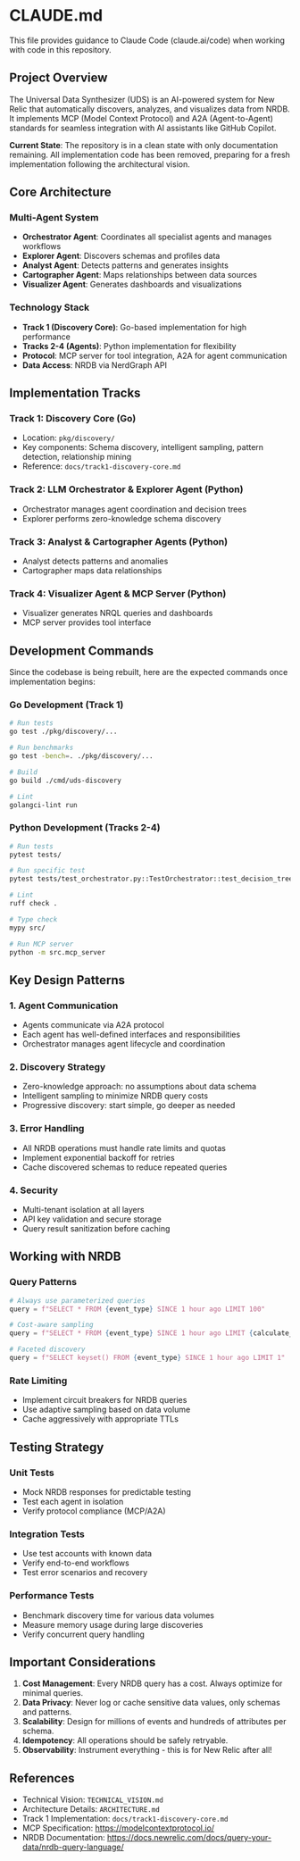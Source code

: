 # CLAUDE.md

This file provides guidance to Claude Code (claude.ai/code) when working with code in this repository.

## Project Overview

The Universal Data Synthesizer (UDS) is an AI-powered system for New Relic that automatically discovers, analyzes, and visualizes data from NRDB. It implements MCP (Model Context Protocol) and A2A (Agent-to-Agent) standards for seamless integration with AI assistants like GitHub Copilot.

**Current State**: The repository is in a clean state with only documentation remaining. All implementation code has been removed, preparing for a fresh implementation following the architectural vision.

## Core Architecture

### Multi-Agent System
- **Orchestrator Agent**: Coordinates all specialist agents and manages workflows
- **Explorer Agent**: Discovers schemas and profiles data
- **Analyst Agent**: Detects patterns and generates insights
- **Cartographer Agent**: Maps relationships between data sources
- **Visualizer Agent**: Generates dashboards and visualizations

### Technology Stack
- **Track 1 (Discovery Core)**: Go-based implementation for high performance
- **Tracks 2-4 (Agents)**: Python implementation for flexibility
- **Protocol**: MCP server for tool integration, A2A for agent communication
- **Data Access**: NRDB via NerdGraph API

## Implementation Tracks

### Track 1: Discovery Core (Go)
- Location: `pkg/discovery/`
- Key components: Schema discovery, intelligent sampling, pattern detection, relationship mining
- Reference: `docs/track1-discovery-core.md`

### Track 2: LLM Orchestrator & Explorer Agent (Python)
- Orchestrator manages agent coordination and decision trees
- Explorer performs zero-knowledge schema discovery

### Track 3: Analyst & Cartographer Agents (Python)
- Analyst detects patterns and anomalies
- Cartographer maps data relationships

### Track 4: Visualizer Agent & MCP Server (Python)
- Visualizer generates NRQL queries and dashboards
- MCP server provides tool interface

## Development Commands

Since the codebase is being rebuilt, here are the expected commands once implementation begins:

### Go Development (Track 1)
```bash
# Run tests
go test ./pkg/discovery/...

# Run benchmarks
go test -bench=. ./pkg/discovery/...

# Build
go build ./cmd/uds-discovery

# Lint
golangci-lint run
```

### Python Development (Tracks 2-4)
```bash
# Run tests
pytest tests/

# Run specific test
pytest tests/test_orchestrator.py::TestOrchestrator::test_decision_tree

# Lint
ruff check .

# Type check
mypy src/

# Run MCP server
python -m src.mcp_server
```

## Key Design Patterns

### 1. Agent Communication
- Agents communicate via A2A protocol
- Each agent has well-defined interfaces and responsibilities
- Orchestrator manages agent lifecycle and coordination

### 2. Discovery Strategy
- Zero-knowledge approach: no assumptions about data schema
- Intelligent sampling to minimize NRDB query costs
- Progressive discovery: start simple, go deeper as needed

### 3. Error Handling
- All NRDB operations must handle rate limits and quotas
- Implement exponential backoff for retries
- Cache discovered schemas to reduce repeated queries

### 4. Security
- Multi-tenant isolation at all layers
- API key validation and secure storage
- Query result sanitization before caching

## Working with NRDB

### Query Patterns
```python
# Always use parameterized queries
query = f"SELECT * FROM {event_type} SINCE 1 hour ago LIMIT 100"

# Cost-aware sampling
query = f"SELECT * FROM {event_type} SINCE 1 hour ago LIMIT {calculate_sample_size(volume)}"

# Faceted discovery
query = f"SELECT keyset() FROM {event_type} SINCE 1 hour ago LIMIT 1"
```

### Rate Limiting
- Implement circuit breakers for NRDB queries
- Use adaptive sampling based on data volume
- Cache aggressively with appropriate TTLs

## Testing Strategy

### Unit Tests
- Mock NRDB responses for predictable testing
- Test each agent in isolation
- Verify protocol compliance (MCP/A2A)

### Integration Tests
- Use test accounts with known data
- Verify end-to-end workflows
- Test error scenarios and recovery

### Performance Tests
- Benchmark discovery time for various data volumes
- Measure memory usage during large discoveries
- Verify concurrent query handling

## Important Considerations

1. **Cost Management**: Every NRDB query has a cost. Always optimize for minimal queries.
2. **Data Privacy**: Never log or cache sensitive data values, only schemas and patterns.
3. **Scalability**: Design for millions of events and hundreds of attributes per schema.
4. **Idempotency**: All operations should be safely retryable.
5. **Observability**: Instrument everything - this is for New Relic after all!

## References

- Technical Vision: `TECHNICAL_VISION.md`
- Architecture Details: `ARCHITECTURE.md`
- Track 1 Implementation: `docs/track1-discovery-core.md`
- MCP Specification: https://modelcontextprotocol.io/
- NRDB Documentation: https://docs.newrelic.com/docs/query-your-data/nrdb-query-language/